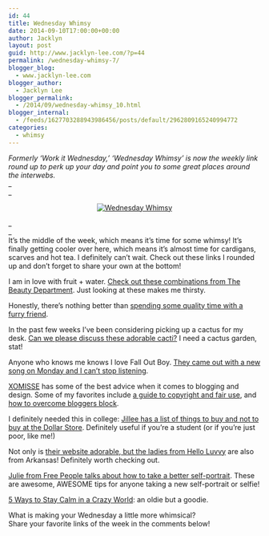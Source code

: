 ```yaml
---
id: 44
title: Wednesday Whimsy
date: 2014-09-10T17:00:00+00:00
author: Jacklyn
layout: post
guid: http://www.jacklyn-lee.com/?p=44
permalink: /wednesday-whimsy-7/
blogger_blog:
  - www.jacklyn-lee.com
blogger_author:
  - Jacklyn Lee
blogger_permalink:
  - /2014/09/wednesday-whimsy_10.html
blogger_internal:
  - /feeds/1627703288943986456/posts/default/2962809165240994772
categories:
  - whimsy
---
```

<input class="jpibfi" type="hidden" />

_Formerly &#8216;Work it Wednesday,&#8217; &#8216;Wednesday Whimsy&#8217; is now the weekly link round up to perk up your day and point you to some great places around the interwebs._  
_  
_ 

<div style="clear: both; text-align: center;">
  <a href="http://i2.wp.com/www.jacklyn-lee.com/wp-content/uploads/2014/09/whimsy910_b.jpg" style="margin-left: 1em; margin-right: 1em;"><img alt="Wednesday Whimsy" border="0" src="http://i2.wp.com/www.jacklyn-lee.com/wp-content/uploads/2014/09/whimsy910_b.jpg" title="Wednesday Whimsy" data-recalc-dims="1" /></a>
</div>

_  
_   
It&#8217;s the middle of the week, which means it&#8217;s time for some whimsy! It&#8217;s finally getting cooler over here, which means it&#8217;s almost time for cardigans, scarves and hot tea. I definitely can&#8217;t wait. Check out these links I rounded up and don&#8217;t forget to share your own at the bottom!

I am in love with fruit + water. <a href="http://thebeautydepartment.com/2014/09/fruit-infused-water/" target="_blank">Check out these combinations from The Beauty Department</a>. Just looking at these makes me thirsty.

Honestly, there&#8217;s nothing better than <a href="http://instagram.com/p/sisyVZSE27/?modal=true" target="_blank">spending some quality time with a furry friend</a>.

In the past few weeks I&#8217;ve been considering picking up a cactus for my desk. <a href="http://www.apartmenttherapy.com/how-to-become-a-cactus-collector-the-gardenist-195815" target="_blank">Can we please discuss these adorable cacti?</a> I need a cactus garden, stat!

Anyone who knows me knows I love Fall Out Boy.&nbsp;<a href="https://www.youtube.com/watch?v=sCbS-TLEoRA" target="_blank">They came out with a new song on Monday and I can&#8217;t stop listening</a>.

<a href="http://xomisse.com/" target="_blank">XOMISSE</a> has some of the best advice when it comes to blogging and design. Some of my favorites include <a href="http://xomisse.com/blog/stay-out-of-legal-trouble-get-to-know-copyright-law/" target="_blank">a guide to copyright and fair use</a>, and <a href="http://xomisse.com/blog/avoid-blogging-burnout-overcome-bloggers-block/" target="_blank">how to overcome bloggers block</a>.

I definitely needed this in college: <a href="http://www.onegoodthingbyjillee.com/2014/09/buy-buy-dollar-store.html" target="_blank">Jillee has a list of things to buy and not to buy at the Dollar Store</a>. Definitely useful if you&#8217;re a student (or if you&#8217;re just poor, like me!)

Not only is <a href="http://www.helloluvvy.com/" target="_blank">their website adorable, but the ladies from Hello Luvvy</a> are also from Arkansas! Definitely worth checking out.

<a href="http://blog.freepeople.com/2014/09/techniques-portrait/?utm_source=feedburner&utm_medium=feed&utm_campaign=Feed%3A+freepeoplefeed+%28Free+People+Clothing+Boutique+Blog%29" target="_blank">Julie from Free People talks about how to take a better self-portrait</a>. These are awesome, AWESOME tips for anyone taking a new self-portrait or selfie!

<a href="http://www.jacklyn-lee.com/5-ways-to-stay-calm-in-a-crazy-world/" target="_blank">5 Ways to Stay Calm in a Crazy World</a>: an oldie but a goodie.

What is making your Wednesday a little more whimsical?  
Share your favorite links of the week in the comments below!